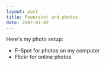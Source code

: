 ```yaml
---
layout: post
title: Powershot and photos
date: 2007-01-02
---
```


Here's my photo setup:

- F-Spot for photos on my computer
- Flickr for online photos